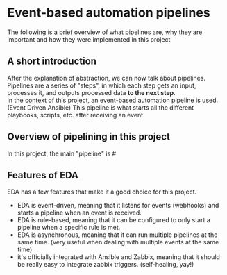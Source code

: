 # Event-based automation pipelines
The following is a brief overview of what pipelines are, why they are important and how they were implemented in this project  

## A short introduction
After the explanation of abstraction, we can now talk about pipelines.  
Pipelines are a series of "steps", in which each step gets an input, processes it, and outputs processed data **to the next step**.   
In the context of this project, an event-based automation pipeline is used.  (Event Driven Ansible)
This pipeline is what starts all the different playbooks, scripts, etc. after receiving an event.  

## Overview of pipelining in this project
In this project, the main "pipeline" is #

## Features of EDA
EDA has a few features that make it a good choice for this project.  
- EDA is event-driven, meaning that it listens for events (webhooks) and starts a pipeline when an event is received.  
- EDA is rule-based, meaning that it can be configured to only start a pipeline when a specific rule is met.  
- EDA is asynchronous, meaning that it can run multiple pipelines at the same time. (very useful when dealing with multiple events at the same time)  
- it's officially integrated with Ansible and Zabbix, meaning that it should be really easy to integrate zabbix triggers. (self-healing, yay!)  